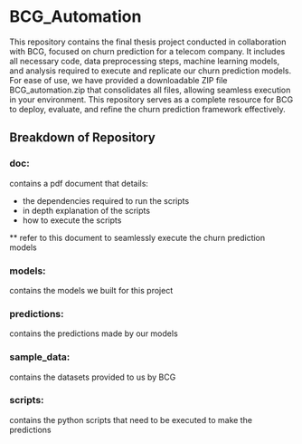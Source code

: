 # BCG_Automation

This repository contains the final thesis project conducted in collaboration with BCG, focused on churn prediction for a telecom company. It includes all necessary code, data preprocessing steps, machine learning models, and analysis required to execute and replicate our churn prediction models. For ease of use, we have provided a downloadable ZIP file BCG_automation.zip that consolidates all files, allowing seamless execution in your environment. This repository serves as a complete resource for BCG to deploy, evaluate, and refine the churn prediction framework effectively.

## Breakdown of Repository

### doc: 
contains a pdf document that details:
- the dependencies required to run the scripts
- in depth explanation of the scripts
- how to execute the scripts

** refer to this document to seamlessly execute the churn prediction models

### models:
contains the models we built for this project

### predictions:
contains the predictions made by our models

### sample_data:
contains the datasets provided to us by BCG

### scripts:
contains the python scripts that need to be executed to make the predictions
